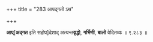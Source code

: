 +++
title = "283 आपद्गतो ऽथ"

+++

**आप्**[**अद्गत** इति सहोप]देशाद् अत्यन्त**वृद्धो**, **गर्भिणी**, **बालो** वेदितव्यः ॥ ९.२८३ ॥